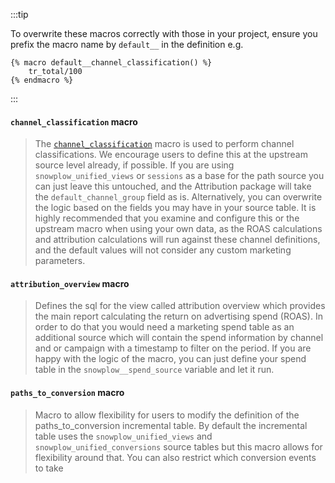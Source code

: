 
:::tip

To overwrite these macros correctly with those in your project, ensure you prefix the macro name by `default__` in the definition e.g.
```jinja2
{% macro default__channel_classification() %}
    tr_total/100
{% endmacro %}
```
:::

#### `channel_classification` macro

> The [`channel_classification`](https://github.com/snowplow/dbt-snowplow-attribution/blob/main/macros/channel_classification.sql) macro is used to perform channel classifications. We encourage users to define this at the upstream source level already, if possible. If you are using `snowplow_unified_views` or `sessions` as a base for the path source you can just leave this untouched, and the Attribution package will take the `default_channel_group` field as is. Alternatively, you can overwrite the logic based on the fields you may have in your source table. It is highly recommended that you examine and configure this or the upstream macro when using your own data, as the ROAS calculations and attribution calculations will run against these channel definitions, and the default values will not consider any custom marketing parameters.

#### `attribution_overview` macro

> Defines the sql for the view called attribution overview which provides the main report calculating the return on advertising spend (ROAS). In order to do that you would need a marketing spend table as an additional source which will contain the spend information by channel and or campaign with a timestamp to filter on the period. If you are happy with the logic of the macro, you can just define your spend table in the `snowplow__spend_source` variable and let it run.

#### `paths_to_conversion` macro

> Macro to allow flexibility for users to modify the definition of the paths_to_conversion incremental table. By default the incremental table uses the `snowplow_unified_views` and `snowplow_unified_conversions` source tables but this macro allows for flexibility around that. You can also restrict which conversion events to take

